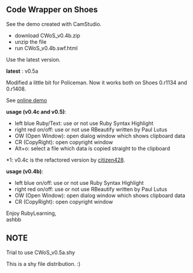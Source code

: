 Code Wrapper on Shoes
---------------------

See the demo created with CamStudio.

- download CWoS\_v0.4b.zip
- unzip the file
- run CWoS\_v0.4b.swf.html

Use the latest version.

__latest__ : v0.5a

Modified a little bit for Policeman. Now it works both on Shoes 0.r1134 and 0.r1408.

See [online demo](http://www.rin-shun.com/rubylearning/CWoS_v0.4b.swf.html)

__usage (v0.4c and v0.5)__:

- left blue Ruby/Text: use or not use Ruby Syntax Highlight
- right red on/off: use or not use RBeautify written by Paul Lutus
- OW (Open Window): open dialog window which shows clipboard data
- CR (CopyRight): open copyright window
- Alt+o: select a file which data is copied straight to the clipboard

\*1: v0.4c is the refactored version by [citizen428](http://github.com/citizen428).

__usage (v0.4b)__:

- left blue on/off: use or not use Ruby Syntax Highlight
- right red on/off: use or not use RBeautify written by Paul Lutus
- OW (Open Window): open dialog window which shows clipboard data
- CR (CopyRight): open copyright window

Enjoy RubyLearning, <br>
ashbb

NOTE
----
Trial to use CWoS\_v0.5a.shy

This is a shy file distribution. :)
